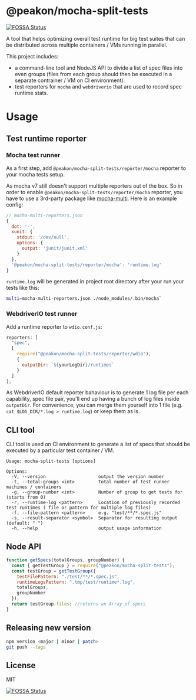 # @peakon/mocha-split-tests
[![FOSSA Status](https://app.fossa.com/api/projects/git%2Bgithub.com%2Fpeakon%2Fmocha-split-tests.svg?type=shield)](https://app.fossa.com/projects/git%2Bgithub.com%2Fpeakon%2Fmocha-split-tests?ref=badge_shield)


A tool that helps optimizing overall test runtime for big test suites that can be distributed across multiple containers / VMs running in parallel.

This project includes:

- a command-line tool and NodeJS API to divide a list of spec files into even groups (files from each group should then be executed in a separate contrainer / VM on CI environment).
- test reporters for `mocha` and `webdriverio` that are used to record spec runtime stats.

# Usage

## Test runtime reporter

### Mocha test runner

As a first step, add `@peakon/mocha-split-tests/reporter/mocha` reporter to your mocha tests setup.

As mocha v7 still doesn't support multiple reporters out of the box. So in order to enable `@peakon/mocha-split-tests/reporter/mocha` reporter, you have to use a 3rd-party package like [mocha-multi](https://github.com/peakon/mocha-multi). Here is an example config:

```js
// mocha-multi-reporters.json
{
  dot: '-',
  xunit: {
    stdout: '/dev/null',
    options: {
      output: 'junit/junit.xml'
    }
  },
  '@peakon/mocha-split-tests/reporter/mocha': 'runtime.log'
}
```

`runtime.log` will be generated in project root directory after your run your tests like this:

```bash
multi=mocha-multi-reporters.json ./node_modules/.bin/mocha`
```

### WebdriverIO test runner

Add a runtime reporter to `wdio.conf.js`:

```js
reporters: [
  "spec",
  [
    require("@peakon/mocha-split-tests/reporter/wdio"),
    {
      outputDir: `${yourLogDir}/runtimes`
    }
  ]
];
```

As WebdriverIO default reporter bahaviour is to generate 1 log file per each capability, spec file pair, you'll end up having a bunch of log files inside `outputDir`. For convenience, you can merge them yourself into 1 file (e.g. `cat $LOG_DIR/*.log > runtime.log`) or keep them as is.

## CLI tool

CLI tool is used on CI environment to generate a list of specs that should be executed by a particular test container / VM.

```
Usage: mocha-split-tests [options]

Options:
  -V, --version                    output the version number
  -t, --total-groups <int>         Total number of test runner machines / containers
  -g, --group-number <int>         Number of group to get tests for (starts from 0)
  -r, --runtime-log <pattern>      Location of previously recorded test runtimes ( file or pattern for multiple log files)
  -f, --file-pattern <pattern>     e.g. "test/**/*.spec.js"
  -s, --result-separator <symbol>  Separator for resulting output (default: " ")
  -h, --help                       output usage information
```

## Node API

```js
function getSpecs(totalGroups, groupNumber) {
  const { getTestGroup } = require("@peakon/mocha-split-tests");
  const testGroup = getTestGroup({
    testFilePattern: "./test/**/*.spec.js",
    runtimeLogsPattern: ".tmp/test/runtime*.log",
    totalGroups,
    groupNumber
  });
  return testGroup.files; //returns an Array of specs
}
```

## Releasing new version

```bash
npm version <major | minor | patch>
git push --tags
```

## License

MIT


[![FOSSA Status](https://app.fossa.com/api/projects/git%2Bgithub.com%2Fpeakon%2Fmocha-split-tests.svg?type=large)](https://app.fossa.com/projects/git%2Bgithub.com%2Fpeakon%2Fmocha-split-tests?ref=badge_large)
